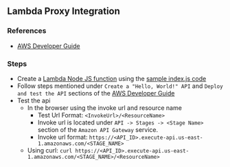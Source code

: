 ## Lambda Proxy Integration

### References
- [AWS Developer Guide](https://docs.aws.amazon.com/apigateway/latest/developerguide/api-gateway-create-api-as-simple-proxy-for-lambda.html)

### Steps
- Create a [Lambda Node JS function](https://github.com/paulang1807/code-snippets/blob/master/aws/lambda/NodeJs.md) using the [sample index.js code](https://github.com/paulang1807/code-snippets/blob/master/aws/lambda/api_gateway_proxy_integration_index.js)
- Follow steps mentioned under `Create a "Hello, World!" API` and `Deploy and test the API` sections of the [AWS Developer Guide](https://docs.aws.amazon.com/apigateway/latest/developerguide/api-gateway-create-api-as-simple-proxy-for-lambda.html)
- Test the api 
  - In the browser using the invoke url and resource name
    - Test Url Format: `<InvokeUrl>/<ResourceName>`
    - Invoke url is located under `API -> Stages -> <Stage Name>` section of the `Amazon API Gateway` service.
    - Invoke url format: `https://<API_ID>.execute-api.us-east-1.amazonaws.com/<STAGE_NAME>`
  - Using curl: `curl https://<API_ID>.execute-api.us-east-1.amazonaws.com/<STAGE_NAME>/<ResourceName>`